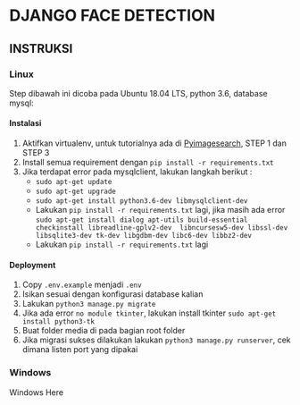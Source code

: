 # DJANGO FACE DETECTION

## INSTRUKSI

### Linux

Step dibawah ini dicoba pada Ubuntu 18.04 LTS, python 3.6, database mysql:

#### Instalasi

1. Aktifkan virtualenv, untuk tutorialnya ada di [Pyimagesearch](https://www.pyimagesearch.com/2018/05/28/ubuntu-18-04-how-to-install-opencv/), STEP 1 dan STEP 3
2. Install semua requirement dengan ```pip install -r requirements.txt```
3. Jika terdapat error pada mysqlclient, lakukan langkah berikut :
   * ```sudo apt-get update```
   * ```sudo apt-get upgrade```
   * ```sudo apt-get install python3.6-dev libmysqlclient-dev```
   * Lakukan ```pip install -r requirements.txt``` lagi, jika masih ada error ```sudo apt-get install dialog apt-utils build-essential checkinstall libreadline-gplv2-dev  libncursesw5-dev libssl-dev libsqlite3-dev tk-dev libgdbm-dev libc6-dev libbz2-dev```
   * Lakukan ```pip install -r requirements.txt``` lagi

#### Deployment

1. Copy ```.env.example``` menjadi ```.env```
2. Isikan sesuai dengan konfigurasi database kalian
3. Lakukan ```python3 manage.py migrate```
4. Jika ada error ```no module tkinter```, lakukan install tkinter ```sudo apt-get install python3-tk```
5. Buat folder media di pada bagian root folder
6. Jika migrasi sukses dilakukan lakukan ```python3 manage.py runserver```, cek dimana listen port yang dipakai

### Windows

Windows Here